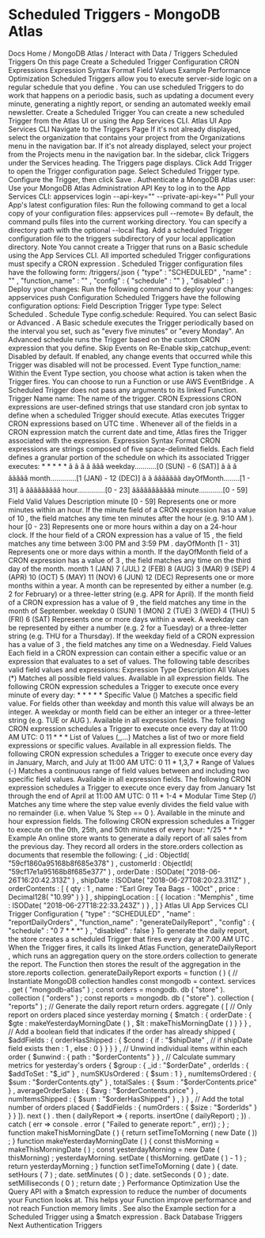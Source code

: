 # Scheduled Triggers - MongoDB Atlas


Docs Home / MongoDB Atlas / Interact with Data / Triggers Scheduled Triggers On this page Create a Scheduled Trigger Configuration CRON Expressions Expression Syntax Format Field Values Example Performance Optimization Scheduled Triggers allow you to execute server-side logic on a regular schedule that you define .
You can use scheduled Triggers to do work that happens on a periodic
basis, such as updating a document every minute, generating a nightly
report, or sending an automated weekly email newsletter. Create a Scheduled Trigger You can create a new scheduled Trigger from the Atlas UI or using the
App Services CLI. Atlas UI App Services CLI Navigate to the Triggers Page If it's not already displayed, select the
organization that contains your project from the Organizations menu in the navigation bar. If it's not already displayed, select your project
from the Projects menu in the navigation bar. In the sidebar, click Triggers under
the Services heading. The Triggers page displays. Click Add Trigger to open the Trigger configuration page. Select Scheduled Trigger type. Configure the Trigger, then click Save . Authenticate a MongoDB Atlas user: Use your MongoDB Atlas Administration API Key to
log in to the App Services CLI: appservices login --api-key="<API KEY>" --private-api-key="<PRIVATE KEY>" Pull your App's latest configuration files: Run the following command to get a local copy of your configuration files: appservices pull --remote=<App ID> By default, the command pulls files into the current working directory. You can
specify a directory path with the optional --local flag. Add a scheduled Trigger configuration file to the triggers subdirectory of your local
application directory. Note You cannot create a Trigger that runs on a Basic schedule using the App Services CLI. All imported scheduled Trigger
configurations must specify a CRON expression . Scheduled Trigger configuration files have the following form: /triggers/<triggers name>.json { "type" : "SCHEDULED" , "name" : "<Trigger Name>" , "function_name" : "<Trigger Function Name>" , "config" : { "schedule" : "<CRON expression>" } , "disabled" : <boolean> } Deploy your changes: Run the following command to deploy your changes: appservices push Configuration Scheduled Triggers have the following configuration options: Field Description Trigger Type type: <string> Select Scheduled . Schedule Type config.schedule: <string> Required. You can select Basic or Advanced . A Basic
schedule executes the Trigger periodically based on the interval you set,
such as "every five minutes" or "every Monday". An Advanced schedule runs the Trigger based on the custom CRON expression that you define. Skip Events on Re-Enable skip_catchup_event: <boolean> Disabled by default. If enabled, any change events that occurred while
this Trigger was disabled will not be processed. Event Type function_name: <string> Within the Event Type section, you choose what action is taken when
the Trigger fires. You can choose to run a Function or use AWS EventBridge . A Scheduled Trigger does not pass any arguments to its linked
Function. Trigger Name name: <string> The name of the trigger. CRON Expressions CRON expressions are user-defined strings that use standard cron job syntax to define when a scheduled
Trigger should execute. Atlas executes Trigger CRON expressions based on UTC time . Whenever all of the fields
in a CRON expression match the current date and time, Atlas fires the
Trigger associated with the expression. Expression Syntax Format CRON expressions are strings composed of five space-delimited fields.
Each field defines a granular portion of the schedule on which its
associated Trigger executes: * * * * * â â â â âââ weekday...........[0 (SUN) - 6 (SAT)] â â â âââââ month.............[1 (JAN) - 12 (DEC)] â â âââââââ dayOfMonth........[1 - 31] â âââââââââ hour..............[0 - 23] âââââââââââ minute............[0 - 59] Field Valid Values Description minute [0 - 59] Represents one or more minutes within an hour. If the minute field of a CRON expression has a value of 10 , the field matches any time ten minutes after the hour
(e.g. 9:10 AM ). hour [0 - 23] Represents one or more hours within a day on a 24-hour clock. If the hour field of a CRON expression has a value of 15 , the field matches any time between 3:00 PM and 3:59 PM . dayOfMonth [1 - 31] Represents one or more days within a month. If the dayOfMonth field of a CRON expression has a value
of 3 , the field matches any time on the third day of the
month. month 1  (JAN) 7  (JUL) 2  (FEB) 8  (AUG) 3  (MAR) 9  (SEP) 4  (APR) 10 (OCT) 5  (MAY) 11 (NOV) 6  (JUN) 12 (DEC) Represents one or more months within a year. A month can be represented by either a number (e.g. 2 for
February) or a three-letter string (e.g. APR for April). If the month field of a CRON expression has a value of 9 , the field matches any time in the month of September. weekday 0 (SUN) 1 (MON) 2 (TUE) 3 (WED) 4 (THU) 5 (FRI) 6 (SAT) Represents one or more days within a week. A weekday can be represented by either a number (e.g. 2 for a
Tuesday) or a three-letter string (e.g. THU for a Thursday). If the weekday field of a CRON expression has a value of 3 , the field matches any time on a Wednesday. Field Values Each field in a CRON expression can contain either a specific value or
an expression that evaluates to a set of values. The following table
describes valid field values and expressions: Expression Type Description All Values (*) Matches all possible field values. Available in all expression fields. The following CRON expression schedules a Trigger to execute
once every minute of every day: * * * * * Specific Value (<Value>) Matches a specific field value. For fields other than weekday and month this value will always be an integer. A weekday or month field can be either an integer or a three-letter
string (e.g. TUE or AUG ). Available in all expression fields. The following CRON expression schedules a Trigger to execute
once every day at 11:00 AM UTC: 0 11 * * * List of Values (<Expression1>,<Expression2>,...) Matches a list of two or more field expressions or specific
values. Available in all expression fields. The following CRON expression schedules a Trigger to execute
once every day in January, March, and July at 11:00 AM UTC: 0 11 * 1,3,7 * Range of Values (<Start Value>-<End Value>) Matches a continuous range of field values between and including
two specific field values. Available in all expression fields. The following CRON expression schedules a Trigger to execute
once every day from January 1st through the end of April at
11:00 AM UTC: 0 11 * 1-4 * Modular Time Step (<Field Expression>/<Step Value>) Matches any time where the step value evenly divides the
field value with no remainder (i.e. when Value % Step == 0 ). Available in the minute and hour expression fields. The following CRON expression schedules a Trigger to execute
on the 0th, 25th, and 50th minutes of every hour: */25 * * * * Example An online store wants to generate a daily report of all sales from the
previous day. They record all orders in the store.orders collection
as documents that resemble the following: { _id : ObjectId( "59cf1860a95168b8f685e378" ) , customerId : ObjectId( "59cf17e1a95168b8f685e377" ) , orderDate : ISODate( "2018-06-26T16:20:42.313Z" ) , shipDate : ISODate( "2018-06-27T08:20:23.311Z" ) , orderContents : [ { qty : 1 , name : "Earl Grey Tea Bags - 100ct" , price : Decimal128( "10.99" ) } ] , shippingLocation : [ { location : "Memphis" , time : ISODate( "2018-06-27T18:22:33.243Z" ) } , ] } Atlas UI App Services CLI Trigger Configuration { "type" : "SCHEDULED" , "name" : "reportDailyOrders" , "function_name" : "generateDailyReport" , "config" : { "schedule" : "0 7 * * *" } , "disabled" : false } To generate the daily report, the store creates a scheduled Trigger
that fires every day at 7:00 AM UTC . When the
Trigger fires, it calls its linked Atlas Function, generateDailyReport , which runs an aggregation
query on the store.orders collection to generate the report. The
Function then stores the result of the aggregation in the store.reports collection. generateDailyReport exports = function ( ) { // Instantiate MongoDB collection handles const mongodb = context. services . get ( "mongodb-atlas" ) ; const orders = mongodb. db ( "store" ). collection ( "orders" ) ; const reports = mongodb. db ( "store" ). collection ( "reports" ) ; // Generate the daily report return orders. aggregate ( [ // Only report on orders placed since yesterday morning { $match : { orderDate : { $gte : makeYesterdayMorningDate ( ) , $lt : makeThisMorningDate ( ) } } } , // Add a boolean field that indicates if the order has already shipped { $addFields : { orderHasShipped : { $cond : { if : "$shipDate" , // if shipDate field exists then : 1 , else : 0 } } } } , // Unwind individual items within each order { $unwind : { path : "$orderContents" } } , // Calculate summary metrics for yesterday's orders { $group : { _id : "$orderDate" , orderIds : { $addToSet : "$_id" } , numSKUsOrdered : { $sum : 1 } , numItemsOrdered : { $sum : "$orderContents.qty" } , totalSales : { $sum : "$orderContents.price" } , averageOrderSales : { $avg : "$orderContents.price" } , numItemsShipped : { $sum : "$orderHasShipped" } , } } , // Add the total number of orders placed { $addFields : { numOrders : { $size : "$orderIds" } } } ]). next ( ) . then ( dailyReport => { reports. insertOne ( dailyReport) ; }) . catch ( err => console . error ( "Failed to generate report:" , err)) ; } ; function makeThisMorningDate ( ) { return setTimeToMorning ( new Date ( )) ; } function makeYesterdayMorningDate ( ) { const thisMorning = makeThisMorningDate ( ) ; const yesterdayMorning = new Date ( thisMorning) ; yesterdayMorning. setDate ( thisMorning. getDate ( ) - 1 ) ; return yesterdayMorning ; } function setTimeToMorning ( date ) { date. setHours ( 7 ) ; date. setMinutes ( 0 ) ; date. setSeconds ( 0 ) ; date. setMilliseconds ( 0 ) ; return date ; } Performance Optimization Use the Query API with a $match expression to reduce the number of documents your Function looks at.
This helps your Function improve performance and not reach Function memory limits . See also the Example section for a Scheduled Trigger using a $match expression . Back Database Triggers Next Authentication Triggers
